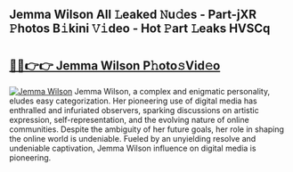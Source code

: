 ## Jemma Wilson All 𝙻eaked 𝙽u𝚍es - Part-jXR 𝙿hotos B𝚒kini 𝚅𝚒deo - Hot 𝙿art 𝙻eaks HVSCq

# <h2><a href="http://ld2o47.urlbe.top/?page=Jemma+Wilson">🔗🔗👉👉 Jemma Wilson P𝚑oto𝚜Vid𝚎o</a></h2>

[![Jemma Wilson](https://i.imgur.com/eBuTRDB.gif)](http://ld2o47.urlbe.top/?page=Jemma+Wilson)
Jemma Wilson, a complex and enigmatic personality, eludes easy categorization. Her pioneering use of digital media has enthralled and infuriated observers, sparking discussions on artistic expression, self-representation, and the evolving nature of online communities. Despite the ambiguity of her future goals, her role in shaping the online world is undeniable. Fueled by an unyielding resolve and undeniable captivation, Jemma Wilson influence on digital media is pioneering.
